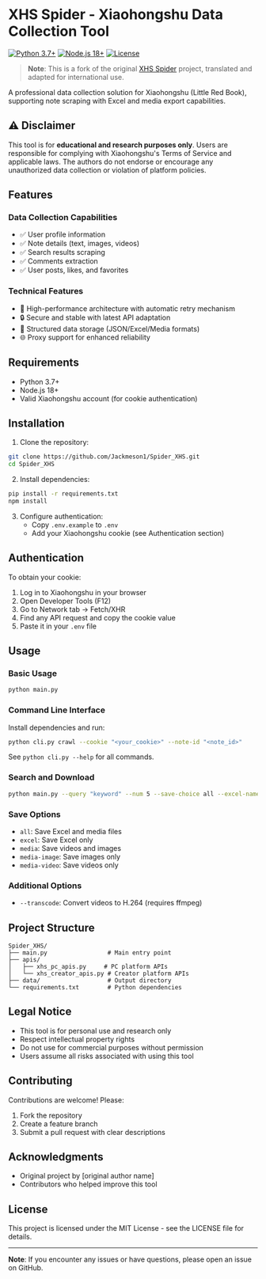 # XHS Spider - Xiaohongshu Data Collection Tool

[![Python 3.7+](https://img.shields.io/badge/python-3.7+-blue.svg)](https://www.python.org/downloads/)
[![Node.js 18+](https://img.shields.io/badge/node.js-18+-green.svg)](https://nodejs.org/)
[![License](https://img.shields.io/badge/license-MIT-yellow.svg)](LICENSE)

> **Note**: This is a fork of the original [XHS Spider](https://github.com/original-author/Spider_XHS) project, translated and adapted for international use.

A professional data collection solution for Xiaohongshu (Little Red Book), supporting note scraping with Excel and media export capabilities.

## ⚠️ Disclaimer

This tool is for **educational and research purposes only**. Users are responsible for complying with Xiaohongshu's Terms of Service and applicable laws. The authors do not endorse or encourage any unauthorized data collection or violation of platform policies.

## Features

### Data Collection Capabilities
- ✅ User profile information
- ✅ Note details (text, images, videos)
- ✅ Search results scraping
- ✅ Comments extraction
- ✅ User posts, likes, and favorites

### Technical Features
- 🚀 High-performance architecture with automatic retry mechanism
- 🔒 Secure and stable with latest API adaptation
- 🎨 Structured data storage (JSON/Excel/Media formats)
- 🌐 Proxy support for enhanced reliability

## Requirements

- Python 3.7+
- Node.js 18+
- Valid Xiaohongshu account (for cookie authentication)

## Installation

1. Clone the repository:
```bash
git clone https://github.com/Jackmeson1/Spider_XHS.git
cd Spider_XHS
```

2. Install dependencies:
```bash
pip install -r requirements.txt
npm install
```

3. Configure authentication:
   - Copy `.env.example` to `.env`
   - Add your Xiaohongshu cookie (see Authentication section)

## Authentication

To obtain your cookie:
1. Log in to Xiaohongshu in your browser
2. Open Developer Tools (F12)
3. Go to Network tab → Fetch/XHR
4. Find any API request and copy the cookie value
5. Paste it in your `.env` file

## Usage

### Basic Usage
```bash
python main.py
```

### Command Line Interface
Install dependencies and run:
```bash
python cli.py crawl --cookie "<your_cookie>" --note-id "<note_id>"
```
See `python cli.py --help` for all commands.

### Search and Download
```bash
python main.py --query "keyword" --num 5 --save-choice all --excel-name output
```

### Save Options
- `all`: Save Excel and media files
- `excel`: Save Excel only
- `media`: Save videos and images
- `media-image`: Save images only
- `media-video`: Save videos only

### Additional Options
- `--transcode`: Convert videos to H.264 (requires ffmpeg)

## Project Structure

```
Spider_XHS/
├── main.py                 # Main entry point
├── apis/
│   ├── xhs_pc_apis.py     # PC platform APIs
│   └── xhs_creator_apis.py # Creator platform APIs
├── data/                   # Output directory
└── requirements.txt        # Python dependencies
```

## Legal Notice

- This tool is for personal use and research only
- Respect intellectual property rights
- Do not use for commercial purposes without permission
- Users assume all risks associated with using this tool

## Contributing

Contributions are welcome! Please:
1. Fork the repository
2. Create a feature branch
3. Submit a pull request with clear descriptions

## Acknowledgments

- Original project by [original author name]
- Contributors who helped improve this tool

## License

This project is licensed under the MIT License - see the LICENSE file for details.

---

**Note**: If you encounter any issues or have questions, please open an issue on GitHub.
